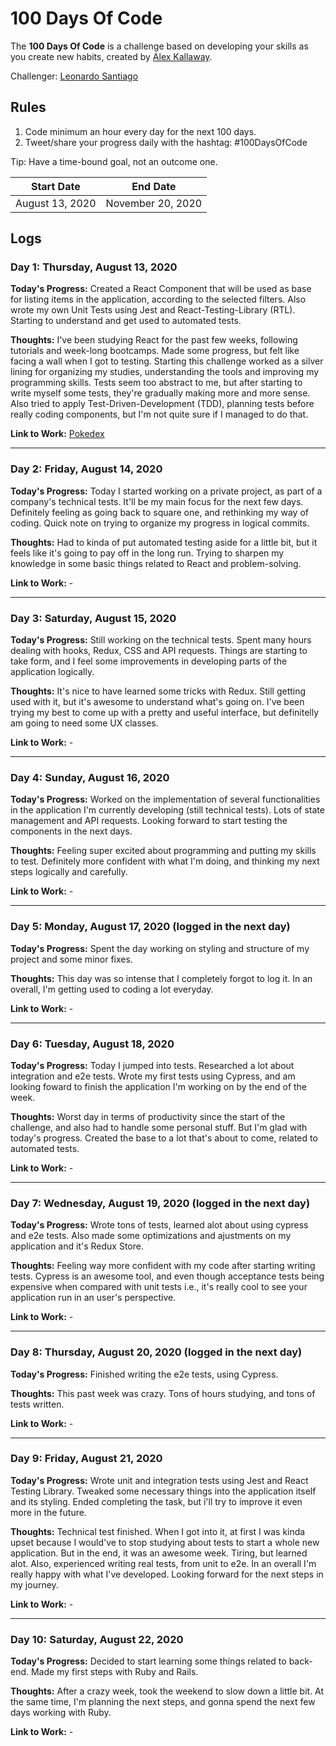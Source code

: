 # 100 Days Of Code
The **100 Days Of Code** is a challenge based on developing your skills as you create new habits, created by [Alex Kallaway](https://github.com/kallaway).

Challenger: [Leonardo Santiago](https://github.com/leossantiago/)

## Rules
1. Code minimum an hour every day for the next 100 days.
2. Tweet/share your progress daily with the hashtag: #100DaysOfCode

Tip: Have a time-bound goal, not an outcome one.

|  Start Date   | End Date     |
| ------------- | ------------ |
| August 13, 2020 | November 20, 2020 |

## Logs

### Day 1: Thursday, August 13, 2020

**Today's Progress:** Created a React Component that will be used as base for listing items in the application, according to the selected filters. Also wrote my own Unit Tests using Jest and React-Testing-Library (RTL). Starting to understand and get used to automated tests.

**Thoughts:** I've been studying React for the past few weeks, following tutorials and week-long bootcamps. Made some progress, but felt like facing a wall when I got to testing. Starting this challenge worked as a silver lining for organizing my studies, understanding the tools and improving my programming skills. Tests seem too abstract to me, but after starting to write myself some tests, they're gradually making more and more sense. Also tried to apply Test-Driven-Development (TDD), planning tests before really coding components, but I'm not quite sure if I managed to do that. 

**Link to Work:** [Pokedex](https://github.com/leossantiago/pokedex/commit/780a4c2e2519ae047c55ad76f8b1982242973e68)

---

### Day 2: Friday, August 14, 2020

**Today's Progress:** Today I started working on a private project, as part of a company's technical tests. It'll be my main focus for the next few days. Definitely feeling as going back to square one, and rethinking my way of coding. Quick note on trying to organize my progress in logical commits.

**Thoughts:** Had to kinda of put automated testing aside for a little bit, but it feels like it's going to pay off in the long run. Trying to sharpen my knowledge in some basic things related to React and problem-solving. 

**Link to Work:** -

---

### Day 3: Saturday, August 15, 2020

**Today's Progress:** Still working on the technical tests. Spent many hours dealing with hooks, Redux, CSS and API requests. Things are starting to take form, and I feel some improvements in developing parts of the application logically.

**Thoughts:** It's nice to have learned some tricks with Redux. Still getting used with it, but it's awesome to understand what's going on. I've been trying my best to come up with a pretty and useful interface, but definitelly am going to need some UX classes.

**Link to Work:** -

---

### Day 4: Sunday, August 16, 2020

**Today's Progress:** Worked on the implementation of several functionalities in the application I'm currently developing (still technical tests). Lots of state management and API requests. Looking forward to start testing the components in the next days.

**Thoughts:** Feeling super excited about programming and putting my skills to test. Definitely more confident with what I'm doing, and thinking my next steps logically and carefully.

**Link to Work:** -

---

### Day 5: Monday, August 17, 2020 (logged in the next day)

**Today's Progress:** Spent the day working on styling and structure of my project and some minor fixes.

**Thoughts:** This day was so intense that I completely forgot to log it. In an overall, I'm getting used to coding a lot everyday. 

**Link to Work:** -

---

### Day 6: Tuesday, August 18, 2020

**Today's Progress:** Today I jumped into tests. Researched a lot about integration and e2e tests. Wrote my first tests using Cypress, and am looking foward to finish the application I'm working on by the end of the week.

**Thoughts:** Worst day in terms of productivity since the start of the challenge, and also had to handle some personal stuff. But I'm glad with today's progress. Created the base to a lot that's about to come, related to automated tests.

**Link to Work:** -

---

### Day 7: Wednesday, August 19, 2020 (logged in the next day)

**Today's Progress:** Wrote tons of tests, learned alot about using cypress and e2e tests. Also made some optimizations and ajustments on my application and it's Redux Store.

**Thoughts:** Feeling way more confident with my code after starting writing tests. Cypress is an awesome tool, and even though acceptance tests being expensive when compared with unit tests i.e., it's really cool to see your application run in an user's perspective.

**Link to Work:** -

---

### Day 8: Thursday, August 20, 2020 (logged in the next day)

**Today's Progress:** Finished writing the e2e tests, using Cypress.

**Thoughts:** This past week was crazy. Tons of hours studying, and tons of tests written.

**Link to Work:** -

---

### Day 9: Friday, August 21, 2020

**Today's Progress:** Wrote unit and integration tests using Jest and React Testing Library. Tweaked some necessary things into the application itself and its styling. Ended completing the task, but i'll try to improve it even more in the future. 

**Thoughts:** Technical test finished. When I got into it, at first I was kinda upset because I would've to stop studying about tests to start a whole new application. But in the end, it was an awesome week. Tiring, but learned alot. Also, experienced writing real tests, from unit to e2e. In an overall I'm really happy with what I've developed. Looking forward for the next steps in my journey.

**Link to Work:** -

---

### Day 10: Saturday, August 22, 2020

**Today's Progress:** Decided to start learning some things related to back-end. Made my first steps with Ruby and Rails.

**Thoughts:** After a crazy week, took the weekend to slow down a little bit. At the same time, I'm planning the next steps, and gonna spend the next few days working with Ruby.

**Link to Work:** -
